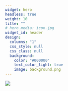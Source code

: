 ```yaml
---
widget: hero
headless: true
weight: 10
title: ""
# hero_media: icon.jpg
widget_id: header
design:
  columns: "1"
  css_style: null
  css_class: null
  background:
    color: "#000000"
    text_color_light: true
    image: background.png
---
```

![](title.svg)
